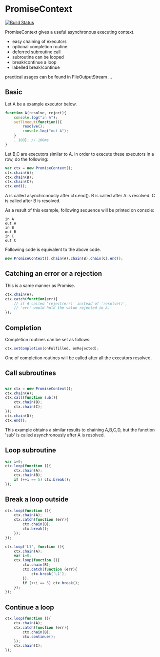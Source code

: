 # PromiseContext

[![Build Status](https://travis-ci.org/kotarondo/PromiseContext.svg?branch=master)](https://travis-ci.org/kotarondo/PromiseContext)

PromiseContext gives a useful asynchronous executing context.

* easy chaining of executors
* optional completion routine
* deferred subroutine call
* subroutine can be looped
* break/continue a loop
* labelled break/continue

practical usages can be found in FileOutputStream ...


## Basic

Let A be a example executor below.
 
```javascript
function A(resolve, reject){
	console.log("in A");
	setTimeout(function(){
		resolve();
		console.log("out A");
	}
	, 100); // 100ms
}
```

Let B,C are executors similar to A.
In order to execute these executors in a row, do the following:

```javascript
var ctx = new PromiseContext();
ctx.chain(A);
ctx.chain(B);
ctx.chain(C);
ctx.end();
```

A is called asynchronously after ctx.end().
B is called after A is resolved.
C is called after B is resolved.

As a result of this example, following sequence will be printed on console:
```
in A
out A
in B
out B
in C
out C
```

Following code is equivalent to the above code.

```javascript
new PromiseContext().chain(A).chain(B).chain(C).end();
```


## Catching an error or a rejection

This is a same manner as Promise.

```javascript
ctx.chain(A);
ctx.catch(function(err){
	// if A called 'reject(err)' instead of 'resolve()', 
	// 'err' would hold the value rejected in A.
});
```


## Completion

Completion routines can be set as follows:

```javascript
ctx.setCompletion(onFulfilled, onRejected);
```

One of completion routines will be called after all the executors resolved.


## Call subroutines

```javascript

var ctx = new PromiseContext();
ctx.chain(A);
ctx.call(function sub(){
	ctx.chain(B);
	ctx.chain(C);
});
ctx.chain(D);
ctx.end();
```

This example obtains a similar results to chaining A,B,C,D,
but the function 'sub' is called asynchronously after A is resolved.

## Loop subroutine

```javascript
var i=0;
ctx.loop(function (){
	ctx.chain(A);
	ctx.chain(B);
	if (++i == 5) ctx.break();
});
```

## Break a loop outside

```javascript
ctx.loop(function (){
	ctx.chain(A);
	ctx.catch(function (err){
		ctx.chain(B);
		ctx.break();
	});
});
```

```javascript
ctx.loop('L1', function (){
	ctx.chain(A);
	var i=0;
	ctx.loop(function (){
		ctx.chain(B);
		ctx.catch(function (err){
			ctx.break('L1');
		});
		if (++i == 5) ctx.break();
	});
});
```

## Continue a loop

```javascript
ctx.loop(function (){
	ctx.chain(A);
	ctx.catch(function (err){
		ctx.chain(B);
		ctx.continue();
	});
	ctx.chain(C);
});
```

